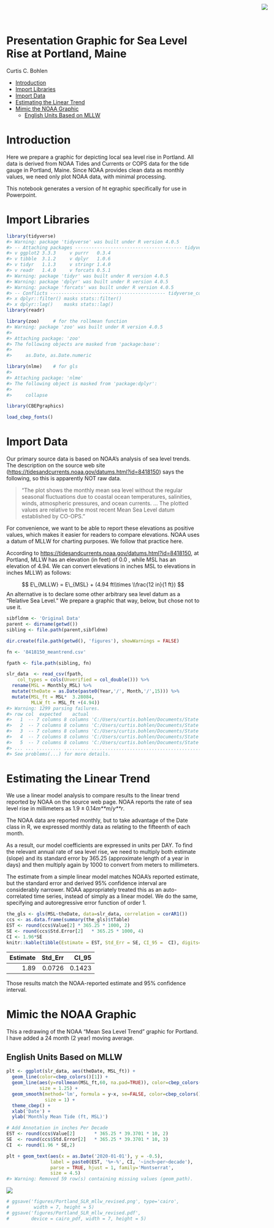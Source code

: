 Presentation Graphic for Sea Level Rise at Portland, Maine
================
Curtis C. Bohlen

-   [Introduction](#introduction)
-   [Import Libraries](#import-libraries)
-   [Import Data](#import-data)
-   [Estimating the Linear Trend](#estimating-the-linear-trend)
-   [Mimic the NOAA Graphic](#mimic-the-noaa-graphic)
    -   [English Units Based on MLLW](#english-units-based-on-mllw)

<img
    src="https://www.cascobayestuary.org/wp-content/uploads/2014/04/logo_sm.jpg"
    style="position:absolute;top:10px;right:50px;" />

# Introduction

Here we prepare a graphic for depicting local sea level rise in
Portland. All data is derived from NOAA Tides and Currents or COPS data
for the tide gauge in Portland, Maine. Since NOAA provides clean data as
monthly values, we need only plot NOAA data, with minimal processing.

This notebook generates a version of ht egraphic specifically for use in
Powerpoint.

# Import Libraries

``` r
library(tidyverse)
#> Warning: package 'tidyverse' was built under R version 4.0.5
#> -- Attaching packages --------------------------------------- tidyverse 1.3.1 --
#> v ggplot2 3.3.3     v purrr   0.3.4
#> v tibble  3.1.2     v dplyr   1.0.6
#> v tidyr   1.1.3     v stringr 1.4.0
#> v readr   1.4.0     v forcats 0.5.1
#> Warning: package 'tidyr' was built under R version 4.0.5
#> Warning: package 'dplyr' was built under R version 4.0.5
#> Warning: package 'forcats' was built under R version 4.0.5
#> -- Conflicts ------------------------------------------ tidyverse_conflicts() --
#> x dplyr::filter() masks stats::filter()
#> x dplyr::lag()    masks stats::lag()
library(readr)

library(zoo)     # for the rollmean function
#> Warning: package 'zoo' was built under R version 4.0.5
#> 
#> Attaching package: 'zoo'
#> The following objects are masked from 'package:base':
#> 
#>     as.Date, as.Date.numeric

library(nlme)    # for gls
#> 
#> Attaching package: 'nlme'
#> The following object is masked from 'package:dplyr':
#> 
#>     collapse

library(CBEPgraphics)

load_cbep_fonts()
```

# Import Data

Our primary source data is based on NOAA’s analysis of sea level trends.
The description on the source web site
(<https://tidesandcurrents.noaa.gov/datums.html?id=8418150>) says the
following, so this is apparently NOT raw data.

> “The plot shows the monthly mean sea level without the regular
> seasonal fluctuations due to coastal ocean temperatures, salinities,
> winds, atmospheric pressures, and ocean currents. … The plotted values
> are relative to the most recent Mean Sea Level datum established by
> CO-OPS.”

For convenience, we want to be able to report these elevations as
positive values, which makes it easier for readers to compare
elevations. NOAA uses a datum of MLLW for charting purposes. We follow
that practice here.

According to <https://tidesandcurrents.noaa.gov/datums.html?id=8418150>,
at Portland, MLLW has an elevation (in feet) of 0.0 , while MSL has an
elevation of 4.94. We can convert elevations in inches MSL to elevations
in inches MLLW) as follows:

$$
E\_{MLLW} = E\_{MSL} + (4.94 ft\\times \\frac{12 in}{1 ft})
$$
An alternative is to declare some other arbitrary sea level datum as a
“Relative Sea Level.” We prepare a graphic that way, below, but chose
not to use it.

``` r
sibfldnm <- 'Original Data'
parent <- dirname(getwd())
sibling <- file.path(parent,sibfldnm)

dir.create(file.path(getwd(), 'figures'), showWarnings = FALSE)
```

``` r
fn <- '8418150_meantrend.csv'

fpath <- file.path(sibling, fn)

slr_data  <- read_csv(fpath, 
    col_types = cols(Unverified = col_double())) %>%
  rename(MSL = Monthly_MSL) %>%
  mutate(theDate = as.Date(paste0(Year,'/', Month,'/',15))) %>%
  mutate(MSL_ft = MSL*  3.28084,
         MLLW_ft = MSL_ft +(4.94))
#> Warning: 1299 parsing failures.
#> row col  expected    actual                                                                                                                              file
#>   1  -- 7 columns 8 columns 'C:/Users/curtis.bohlen/Documents/State of the Bay 2020/Data/A6. Climate Change/Portland-SLR/Original Data/8418150_meantrend.csv'
#>   2  -- 7 columns 8 columns 'C:/Users/curtis.bohlen/Documents/State of the Bay 2020/Data/A6. Climate Change/Portland-SLR/Original Data/8418150_meantrend.csv'
#>   3  -- 7 columns 8 columns 'C:/Users/curtis.bohlen/Documents/State of the Bay 2020/Data/A6. Climate Change/Portland-SLR/Original Data/8418150_meantrend.csv'
#>   4  -- 7 columns 8 columns 'C:/Users/curtis.bohlen/Documents/State of the Bay 2020/Data/A6. Climate Change/Portland-SLR/Original Data/8418150_meantrend.csv'
#>   5  -- 7 columns 8 columns 'C:/Users/curtis.bohlen/Documents/State of the Bay 2020/Data/A6. Climate Change/Portland-SLR/Original Data/8418150_meantrend.csv'
#> ... ... ......... ......... .................................................................................................................................
#> See problems(...) for more details.
```

# Estimating the Linear Trend

We use a linear model analysis to compare results to the linear trend
reported by NOAA on the source web page. NOAA reports the rate of sea
level rise in millimeters as 1.9 ± 0.14*m**m*/*y**r*.

The NOAA data are reported monthly, but to take advantage of the Date
class in R, we expressed monthly data as relating to the fifteenth of
each month.

As a result, our model coefficients are expressed in units per DAY. To
find the relevant annual rate of sea level rise, we need to multiply
both estimate (slope) and its standard error by 365.25 (approximate
length of a year in days) and then multiply again by 1000 to convert
from meters to millimeters.

The estimate from a simple linear model matches NOAA’s reported
estimate, but the standard error and derived 95% confidence interval are
considerably narrower. NOAA appropriately treated this as an
auto-correlated time series, instead of simply as a linear model. We do
the same, specifying and autoregressive error function of order 1.

``` r
the_gls <- gls(MSL~theDate, data=slr_data, correlation = corAR1())
ccs <- as.data.frame(summary(the_gls)$tTable)
EST <- round(ccs$Value[2] * 365.25 * 1000, 2)
SE <- round(ccs$Std.Error[2]   * 365.25 * 1000, 4)
CI <- 1.96*SE
knitr::kable(tibble(Estimate = EST, Std_Err = SE, CI_95 =  CI), digits= c(2,4,4))
```

| Estimate | Std\_Err | CI\_95 |
|---------:|---------:|-------:|
|     1.89 |   0.0726 | 0.1423 |

Those results match the NOAA-reported estimate and 95% confidence
interval.

# Mimic the NOAA Graphic

This a redrawing of the NOAA “Mean Sea Level Trend” graphic for
Portland. I have added a 24 month (2 year) moving average.

## English Units Based on MLLW

``` r
plt <- ggplot(slr_data, aes(theDate, MSL_ft)) + 
  geom_line(color=cbep_colors()[1]) +
  geom_line(aes(y=rollmean(MSL_ft,60, na.pad=TRUE)), color=cbep_colors()[2],
            size = 1.25) +
  geom_smooth(method='lm', formula = y~x, se=FALSE, color=cbep_colors()[3],
              size = 1) + 
  theme_cbep() + 
  xlab('Date') + 
  ylab('Monthly Mean Tide (ft, MSL)')

# Add Annotation in inches Per Decade
EST <- round(ccs$Value[2]       * 365.25 * 39.3701 * 10, 2)  
SE  <- round(ccs$Std.Error[2]   * 365.25 * 39.3701 * 10, 3)
CI  <- round(1.96 * SE,2)

plt + geom_text(aes(x = as.Date('2020-01-01'), y = -0.5),
                label = paste0(EST, '%+-%', CI, '~inch~per~decade'),
                parse = TRUE, hjust = 1, family='Montserrat',
                size = 4.5)
#> Warning: Removed 59 row(s) containing missing values (geom_path).
```

<img src="SLR_Graphic_Powerpoint_files/figure-gfm/plot_slr_mllw-1.png" style="display: block; margin: auto;" />

``` r
# ggsave('figures/Portland_SLR_mllw_revised.png', type='cairo',
#         width = 7, height = 5)
# ggsave('figures/Portland_SLR_mllw_revised.pdf', 
#        device = cairo_pdf, width = 7, height = 5)
```
